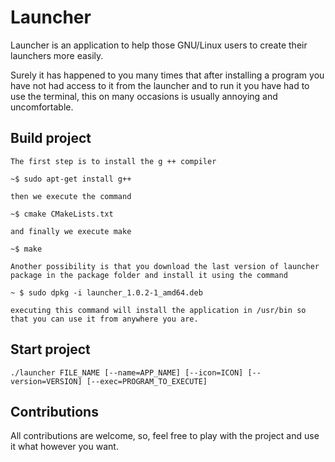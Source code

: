 # Launcher

Launcher is an application to help those GNU/Linux users to create their launchers more easily.

Surely it has happened to you many times that after installing a program you have not had access to it from the launcher and to run it you have had to use the terminal, this on many occasions is usually annoying and uncomfortable.

## Build project
```
The first step is to install the g ++ compiler

~$ sudo apt-get install g++

then we execute the command

~$ cmake CMakeLists.txt

and finally we execute make

~$ make

Another possibility is that you download the last version of launcher package in the package folder and install it using the command

~ $ sudo dpkg -i launcher_1.0.2-1_amd64.deb

executing this command will install the application in /usr/bin so that you can use it from anywhere you are.
```

## Start project

```
./launcher FILE_NAME [--name=APP_NAME] [--icon=ICON] [--version=VERSION] [--exec=PROGRAM_TO_EXECUTE]
```

## Contributions

All contributions are welcome, so, feel free to play with the project and use it what however you want.
